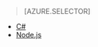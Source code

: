 > [AZURE.SELECTOR]
- [C#](../articles/iot-hub/iot-hub-device-management-get-started.md)
- [Node.js](../articles/iot-hub/iot-hub-device-management-get-started-node.md)



<!--HONumber=Jun16_HO2-->


